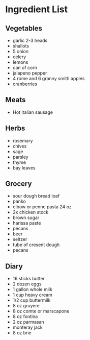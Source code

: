 # Ingredient List

## Vegetables

* garlic 2-3 heads
* shallots
* 5 onion
* celery
* lemons
* can of corn
* jalapeno pepper
* 4 rome and 6 granny smith apples
* cranberries

## Meats

* Hot italian sausage

## Herbs

* rosemary
* chives
* sage
* parsley
* thyme
* bay leaves

## Grocery

* sour dough bread loaf
* panko
* elbow or penne pasta 24 oz
* 2x chicken stock
* brown sugar
* harissa paste
* pecans
* beer
* seltzer
* tube of cresent dough
* pecans

## Diary

* 16 sticks butter
* 2 dozen eggs
* 1 gallon whole milk
* 1 cup heavy cream
* 1/2 cup buttermilk
* 8 oz gruyere
* 8 oz comte or marscapone
* 8 oz fontina
* 2 oz parmasan
* monteray jack
* 8 oz brie
